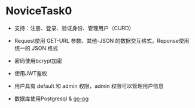 # NoviceTask0

- 支持：注册、登录、验证身份、管理用户（CURD）

- Request使用 GET-URL 参数、其他-JSON 的数据交互格式，Reponse使用统一的 JSON 格式

- 密码使用bcrypt加密


- 使用JWT鉴权
- 用户具有 default 和 admin 权限，admin 权限可以管理用户信息
- 数据库使用Postgresql & [go-pg](https://github.com/go-pg/pg)
